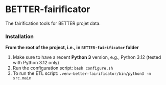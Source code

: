 # BETTER-fairificator
The fairification tools for BETTER projet data. 


### Installation

**From the root of the project, i.e., in `BETTER-fairificator` folder**

1. Make sure to have a recent **Python 3** version, e.g., Python 3.12 (tested with Python 3.12 only)
2. Run the configuration script: `bash configure.sh`
3. To run the ETL script: `.venv-better-fairificator/bin/python3 -m src.main`

